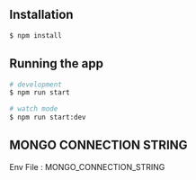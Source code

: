 
## Installation

```bash
$ npm install
```

## Running the app

```bash
# development
$ npm run start

# watch mode
$ npm run start:dev

```


## MONGO CONNECTION STRING 

Env File : MONGO_CONNECTION_STRING